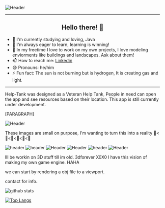 ![Header](https://live.staticflickr.com/65535/51167437242_ba534da4d1_b.jpg)

---

<h2 align="center">Hello there! 👾</h2>

* 🔭 I'm currently studying and loving, Java
* 🌱 I'm always eager to learn, learning is winning! 
* 💬 In my freetime I love to work on my own projects, I love modeling enviorments like buildings and landscapes. Ask about them! 
* 📫 How to reach me: [Linkedin](https://www.linkedin.com/in/timothy-lefkowitz "Linkedin")
* 😄 Pronouns: he/him
* ⚡ Fun fact: The sun is not burning but is hydrogen, It is creating gas and light.

---


Help-Tank was designed as a Veteran Help Tank, People in need can open the app and see resources based on their location. This app is still currently under development. 

[PARAGRAPH]

![Header](https://live.staticflickr.com/65535/51260776675_25594116e1.jpg)


These images are small on purpose, 
I'm wanting to turn this into a reality 👾<👾<👾<👾<👾<👾

![header](https://i.imgur.com/MOiF9WH.jpg)
![header](https://live.staticflickr.com/65535/51317304220_1de8464325_k.jpg)
![Header](https://live.staticflickr.com/65535/51267898330_93ba41b348.jpg)
![Header](https://live.staticflickr.com/65535/51267561234_f6dd1ee5a6.jpg)
![header](https://live.staticflickr.com/65535/51226877755_baa485bc82_b.jpg)
![Header](https://live.staticflickr.com/65535/51267863580_a297628550.jpg)


Ill be workin on 3D stuff till im old. 3dforever X0X0
I have this vision of making my own game engine. HAHA 

we can start by rendering a obj file to a viewport.

contact for info.




![github stats](https://github-readme-stats.vercel.app/api?username=timlefkowitz&show_icons=true&theme=synthwave&count_private=true&hide=stars,issues)



[![Top Langs](https://github-readme-stats.vercel.app/api/top-langs/?username=timlefkowitz&theme=synthwave&layout=compact)](https://github.com/timlefkowitz/github-readme-stats)


